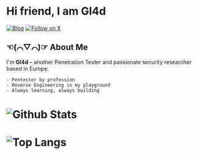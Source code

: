 # Hi friend, I am Gl4d
[![Blog](https://img.shields.io/badge/blog-visit-red)](https://blog.goldsec.de)
[![Follow on X](https://img.shields.io/twitter/follow/Gl4d?label=follow&style=social)](https://x.com/vxGl4d)

## ☜(⌒▽⌒)☞ About Me

I'm **Gl4d** – another Penetration Tester and passionate security researcher based in Europe.

```MD
- Pentester by profession
- Reverse Engineering is my playground
- Always learning, always building
```

# ![Github Stats](https://github-readme-stats.vercel.app/api?username=vxgl4d&show_icons=true&theme=dark)
# ![Top Langs](https://github-readme-stats.vercel.app/api/top-langs/?username=vxgl4d&hide=TeX&layout=compact&theme=dark&cache_seconds=3600)
